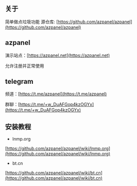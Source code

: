 ## 关于
简单做点垃圾功能
源仓库: [https://github.com/azpanel/azpanel](https://github.com/azpanel/azpanel)

## azpanel
演示站点：[https://azpanel.net](https://azpanel.net)

允许注册并正常使用
## telegram
频道：[https://t.me/azpanel](https://t.me/azpanel)

群聊：[https://t.me/+w_DuAFGop4kzOGYx](https://t.me/+w_DuAFGop4kzOGYx)
## 安装教程
- lnmp.org

[https://github.com/azpanel/azpanel/wiki/lnmp.org](https://github.com/azpanel/azpanel/wiki/lnmp.org)

- bt.cn

[https://github.com/azpanel/azpanel/wiki/bt.cn](https://github.com/azpanel/azpanel/wiki/bt.cn)
